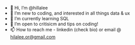 - 👋 Hi, I’m @hillalee
- 👀 I’m new to coding, and interested in all things data & ux 
- 🌱 I’m currently learning SQL 
- 💞️ I’m open to critisicm and tips on coding!
- 📫 How to reach me - linkedin (check bio) or email @ hilalee.or@gmail.com

<!---
hillalee/hillalee is a ✨ special ✨ repository because its `README.md` (this file) appears on your GitHub profile.
You can click the Preview link to take a look at your changes.
--->
